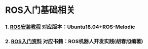 # ROS入门基础相关

### 1. [ROS安装教程](https://blog.csdn.net/qq_38337524/article/details/108816580)   对应版本：Ubuntu18.04+ROS-Melodic

### 2. [ROS入门资料](https://github.com/guyuehome/ros_21_tutorials)    对应书籍：ROS机器人开发实践(胡春旭编著)